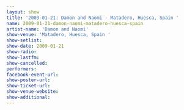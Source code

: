 ```yaml
---
layout: show
title: '2009-01-21: Damon and Naomi - Matadero, Huesca, Spain '
name: 2009-01-21-damon-naomi-matadero-huesca-spain
artist-name: 'Damon and Naomi'
show-venue: 'Matadero, Huesca, Spain '
show-setlist: 
show-date: 2009-01-21
show-radio: 
show-lastfm: 
show-cancelled: 
performers: 
facebook-event-url: 
show-poster-url: 
show-ticket-url: 
show-venue-website: 
show-additional: 
---
```



